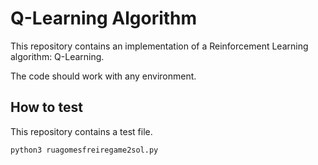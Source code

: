 # Q-Learning Algorithm

This repository contains an implementation of a Reinforcement Learning algorithm: Q-Learning.

The code should work with any environment.

## How to test
This repository contains a test file.

```python3 ruagomesfreiregame2sol.py```
